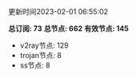 更新时间2023-02-01 06:55:02

**总订阅: 73**
**总节点: 662**
**有效节点: 145**
- v2ray节点: 129
- trojan节点: 8
- ss节点: 8
